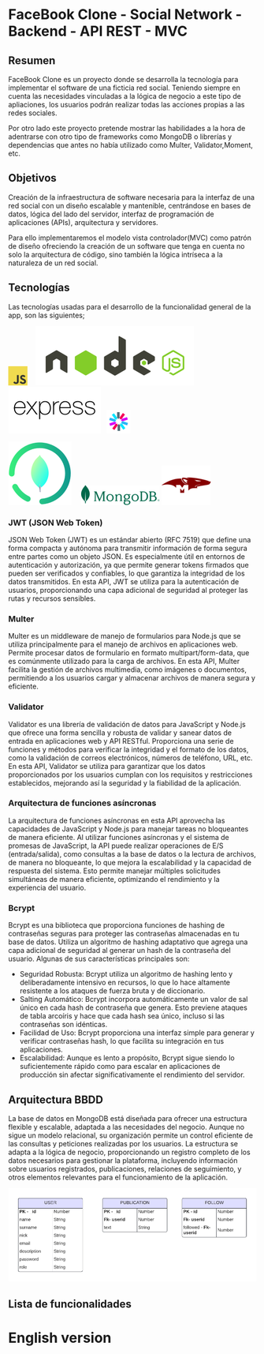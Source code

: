 # FaceBook Clone - Social Network - Backend - API REST - MVC 

## Resumen 

FaceBook Clone es un proyecto donde se desarrolla la tecnología para implementar el software de una ficticia red social. Teniendo siempre en cuenta las necesidades vinculadas a la lógica de negocio a este tipo de apliaciones, los usuarios podrán realizar todas las acciones propias a las redes sociales. 

Por otro lado este proyecto pretende mostrar las habilidades a la hora de adentrarse con otro tipo de frameworks como MongoDB o librerías y dependencias que antes no había utilizado como Multer, Validator,Moment, etc. 

## Objetivos 
Creación de la infraestructura de software necesaria para la interfaz de una red social  con un diseño escalable y mantenible, centrándose en bases de datos, lógica del lado del servidor, interfaz de programación de aplicaciones (APIs), arquitectura y servidores.

Para ello implementaremos el modelo vista controlador(MVC) como patrón de diseño ofreciendo la creación de un software que tenga en cuenta no solo la arquitectura de código, sino también la lógica intríseca a la naturaleza de un red social.  

## Tecnologías
Las tecnologías usadas para el desarrollo de la funcionalidad general de la app, son las siguientes; 

![JS](./img/logo-javascript-logo-png-transparentj.png)&nbsp;&nbsp;&nbsp; 
![NODE](./img/nodejs-horizontal%20(1).svg)
![EXPRESS](./img/expressjs-ar21%20(1)%20(1).svg)&nbsp;&nbsp;
![JWT](./img/icons8-json-web-token-48.png)

![MONGOCOMPASS](./img/mongodb-compass.svg)&nbsp;&nbsp;&nbsp;&nbsp;
![MONGODB](./img/MongoDB_ForestGreen-159x40-9f64cd3.png)
![MONGOOSE](./img/Mongoose.js%20(2).png)


### JWT (JSON Web Token)
JSON Web Token (JWT) es un estándar abierto (RFC 7519) que define una forma compacta y autónoma para transmitir información de forma segura entre partes como un objeto JSON. Es especialmente útil en entornos de autenticación y autorización, ya que permite generar tokens firmados que pueden ser verificados y confiables, lo que garantiza la integridad de los datos transmitidos. En esta API, JWT se utiliza para la autenticación de usuarios, proporcionando una capa adicional de seguridad al proteger las rutas y recursos sensibles.

### Multer
Multer es un middleware de manejo de formularios para Node.js que se utiliza principalmente para el manejo de archivos en aplicaciones web. Permite procesar datos de formulario en formato multipart/form-data, que es comúnmente utilizado para la carga de archivos. En esta API, Multer facilita la gestión de archivos multimedia, como imágenes o documentos, permitiendo a los usuarios cargar y almacenar archivos de manera segura y eficiente.

### Validator
Validator es una librería de validación de datos para JavaScript y Node.js que ofrece una forma sencilla y robusta de validar y sanear datos de entrada en aplicaciones web y API RESTful. Proporciona una serie de funciones y métodos para verificar la integridad y el formato de los datos, como la validación de correos electrónicos, números de teléfono, URL, etc. En esta API, Validator se utiliza para garantizar que los datos proporcionados por los usuarios cumplan con los requisitos y restricciones establecidos, mejorando así la seguridad y la fiabilidad de la aplicación.

### Arquitectura de funciones asíncronas
La arquitectura de funciones asíncronas en esta API aprovecha las capacidades de JavaScript y Node.js para manejar tareas no bloqueantes de manera eficiente. Al utilizar funciones asíncronas y el sistema de promesas de JavaScript, la API puede realizar operaciones de E/S (entrada/salida), como consultas a la base de datos o la lectura de archivos, de manera no bloqueante, lo que mejora la escalabilidad y la capacidad de respuesta del sistema. Esto permite manejar múltiples solicitudes simultáneas de manera eficiente, optimizando el rendimiento y la experiencia del usuario.

### Bcrypt
Bcrypt es una biblioteca que proporciona funciones de hashing de contraseñas seguras para proteger las contraseñas almacenadas en tu base de datos. Utiliza un algoritmo de hashing adaptativo que agrega una capa adicional de seguridad al generar un hash de la contraseña del usuario. Algunas de sus características principales son:

* Seguridad Robusta: Bcrypt utiliza un algoritmo de hashing lento y deliberadamente intensivo en recursos, lo que lo hace altamente resistente a los ataques de fuerza bruta y de diccionario.
* Salting Automático: Bcrypt incorpora automáticamente un valor de sal único en cada hash de contraseña que genera. Esto previene ataques de tabla arcoíris y hace que cada hash sea único, incluso si las contraseñas son idénticas.
* Facilidad de Uso: Bcrypt proporciona una interfaz simple para generar y verificar contraseñas hash, lo que facilita su integración en tus aplicaciones.
* Escalabilidad: Aunque es lento a propósito, Bcrypt sigue siendo lo suficientemente rápido como para escalar en aplicaciones de producción sin afectar significativamente el rendimiento del servidor.
  
## Arquitectura BBDD

La base de datos en MongoDB está diseñada para ofrecer una estructura flexible y escalable, adaptada a las necesidades del negocio. Aunque no sigue un modelo relacional, su organización permite un control eficiente de las consultas y peticiones realizadas por los usuarios. La estructura se adapta a la lógica de negocio, proporcionando un registro completo de los datos necesarios para gestionar la plataforma, incluyendo información sobre usuarios registrados, publicaciones, relaciones de seguimiento, y otros elementos relevantes para el funcionamiento de la aplicación.

![DB](./img/Blank%20diagram.png)
 
## Lista de funcionalidades




# English version 


